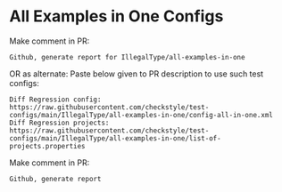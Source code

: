 # All Examples in One Configs
Make comment in PR:
```
Github, generate report for IllegalType/all-examples-in-one
```
OR as alternate:
Paste below given to PR description to use such test configs:
```
Diff Regression config: https://raw.githubusercontent.com/checkstyle/test-configs/main/IllegalType/all-examples-in-one/config-all-in-one.xml
Diff Regression projects: https://raw.githubusercontent.com/checkstyle/test-configs/main/IllegalType/all-examples-in-one/list-of-projects.properties
```
Make comment in PR:
```
Github, generate report
```
